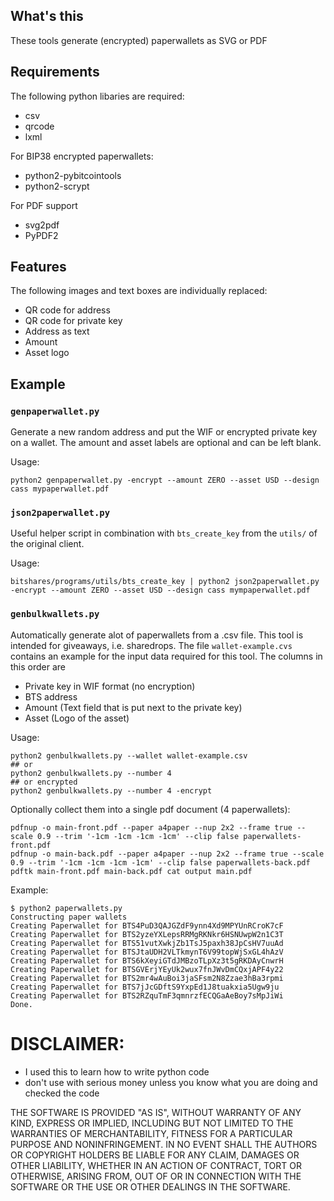 ## What's this ##
These tools generate (encrypted) paperwallets as SVG or PDF

## Requirements ##
The following python libaries are required:
* csv
* qrcode
* lxml

For BIP38 encrypted paperwallets:
* python2-pybitcointools
* python2-scrypt

For PDF support
* svg2pdf
* PyPDF2

## Features ##
The following images and text boxes are individually replaced:
* QR code for address
* QR code for private key
* Address as text
* Amount
* Asset logo

## Example ##

### `genpaperwallet.py` ###
Generate a new random address and put the WIF or encrypted private key on a
wallet. The amount and asset labels are optional and can be left blank.

Usage: 

    python2 genpaperwallet.py -encrypt --amount ZERO --asset USD --design cass mypaperwallet.pdf

### `json2paperwallet.py` ###
Useful helper script in combination with `bts_create_key` from the `utils/` of
the original client.

Usage:

    bitshares/programs/utils/bts_create_key | python2 json2paperwallet.py -encrypt --amount ZERO --asset USD --design cass mympaperwallet.pdf

### `genbulkwallets.py` ###
Automatically generate alot of paperwallets from a .csv file. This tool is
intended for giveaways, i.e. sharedrops. The file `wallet-example.cvs`
contains an example for the input data required for this tool. The columns in
this order are

* Private key in WIF format (no encryption)
* BTS address
* Amount (Text field that is put next to the private key)
* Asset (Logo of the asset)

Usage:

    python2 genbulkwallets.py --wallet wallet-example.csv
    ## or
    python2 genbulkwallets.py --number 4
    ## or encrypted
    python2 genbulkwallets.py --number 4 -encrypt

Optionally collect them into a single pdf document (4 paperwallets):

    pdfnup -o main-front.pdf --paper a4paper --nup 2x2 --frame true --scale 0.9 --trim '-1cm -1cm -1cm -1cm' --clip false paperwallets-front.pdf
    pdfnup -o main-back.pdf --paper a4paper --nup 2x2 --frame true --scale 0.9 --trim '-1cm -1cm -1cm -1cm' --clip false paperwallets-back.pdf
    pdftk main-front.pdf main-back.pdf cat output main.pdf


Example:

    $ python2 paperwallets.py 
    Constructing paper wallets
    Creating Paperwallet for BTS4PuD3QAJGZdF9ynn4Xd9MPYUnRCroK7cF
    Creating Paperwallet for BTS2yzeYXLepsRRMgRKNkr6HSNUwpW2n1C3T
    Creating Paperwallet for BTS51vutXwkjZb1TsJ5paxh38JpCsHV7uuAd
    Creating Paperwallet for BTSJtaUDH2VLTkmynT6V99topWjSxGL4hAzV
    Creating Paperwallet for BTS6kXeyiGTdJMBzoTLpXz3t5gRKDAyCnwrH
    Creating Paperwallet for BTSGVErjYEyUk2wux7fnJWvDmCQxjAPF4y22
    Creating Paperwallet for BTS2mr4wAuBoi3jaSFsm2N8Zzae3hBa3rpmi
    Creating Paperwallet for BTS7jJcGDftS9YxpEd1J8tuakxia5Ugw9ju
    Creating Paperwallet for BTS2RZquTmF3qmnrzfECQGaAeBoy7sMpJiWi
    Done.

# DISCLAIMER: #
- I used this to learn how to write python code
- don't use with serious money unless you know what you are doing and checked the code

THE SOFTWARE IS PROVIDED "AS IS", WITHOUT WARRANTY OF ANY KIND, EXPRESS OR
IMPLIED, INCLUDING BUT NOT LIMITED TO THE WARRANTIES OF MERCHANTABILITY,
FITNESS FOR A PARTICULAR PURPOSE AND NONINFRINGEMENT. IN NO EVENT SHALL THE
AUTHORS OR COPYRIGHT HOLDERS BE LIABLE FOR ANY CLAIM, DAMAGES OR OTHER
LIABILITY, WHETHER IN AN ACTION OF CONTRACT, TORT OR OTHERWISE, ARISING FROM,
OUT OF OR IN CONNECTION WITH THE SOFTWARE OR THE USE OR OTHER DEALINGS IN THE
SOFTWARE.
